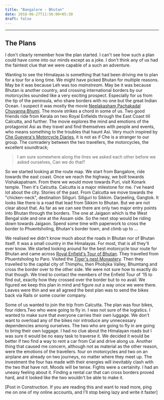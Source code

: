 ```yaml
---
title: "Bangalore - Bhutan"
date: 2018-06-27T11:56:00+05:30
draft: false
---
```


---
##  The Plans

I don't clearly remember how the plan started. I can't see how such a plan could have come into our minds except as a joke. I don't think any of us had the faintest clue that we were capable of a such an adventure.

Wanting to see the Himalayas is something that had been driving me to plan for a tour for a long time. We might have picked Bhutan for multiple reasons. May be it was because Leh was too *mainstream*. May be it was because Bhutan is another country, and crossing international borders by our motorcycles sounded like a very exciting prospect. Especially for us from the tip of the peninsula, who share borders with no one but the great Indian Ocean. I suspect it was mostly the movie [Neelakasham Pachakadal Chuvanna Bhumi](https://en.wikipedia.org/wiki/Neelakasham_Pachakadal_Chuvanna_Bhoomi). The movie strikes a chord in some of us. Two good friends ride from Kerala on two Royal Enfields through the East Coast till Calcutta, and further. The movie explores the mind and emotions of the protagonist Asi as they travel and find themselves with people and events, who means something to the troubles that haunt Asi. Very much inspired by [Che Guevera's Motorcycle Diaries](https://en.wikipedia.org/wiki/The_Motorcycle_Diaries_(book)), it is not as if Che is a stranger to our group. The comradery between the two travellers, the motorcycles, the excellent soundtrack;

>I am sure somewhere along the lines we asked each other before we asked ourselves, Can we do that?

So we started looking at the route map. We start from Bangalore, ride towards the east coast. Once we reach the highway, we bolt towards Vishakapatnam. From there we would move towards Puri, visit Konark temple. Then it's Calcutta. Calcutta is a major milestone for me. I've heard lot about the city. Stories of the past. From Calcutta we move towards the "chicken-neck", destination Siliguri. Siliguri to Sikkim. Darjeeling, Gangtok. It looks like there is a road that lead from Sikkim to Bhutan. But we are not clear about that. As far as we can see there are only two major entry points into Bhutan through the borders. The one at Jaigaon which is the West Bengal side and one at the Assam side. So the next stop would be riding down towards Jaigaon. Spend some time with paperwork to cross the border to Phuentsholing, Bhutan's border town, and climb up to ...

We realised we didn't know much about the roads in Bhutan nor of Bhutan itself. It was a small country in the Himalayas. For most, that is all they'll ever know. We started looking around for the best motorcycle tour route for Bhutan and came across [Royal Enfield's Tour of Bhutan](https://royalenfield.com/tob/). They travelled from Phuentsholing to Paro. Visited the [Tiger's nest Monastery](https://en.wikipedia.org/wiki/Paro_Taktsang). Then they travelled to the capital city of Thimphu, then Phobjika Valley, Bhumtang and cross the border over to the other side. We were not sure how to exactly do that though. We tried to contact the members of the Enfield Tour of '15 to find out, exactly how they crossed over the border but to no avail. We figured we keep this plan in mind and figure out a way once we were there. Leaves were thin and we all agreed the best plan was to send the bikes back via Rails or some courier company. 

Some of us wanted to join the trip from Calcutta. The plan was four bikes, four riders.Two who were going to fly in. I was not sure of the logistics. I wanted to make sure that everyone carries their own luggage. We don't want to overload any of the bikes nor introduce any unnecessary dependencies among ourselves. The two who are going to fly in are going to bring their own luggage. I had no clue about the Himalayan roads but I was sure it would be no easy task to traverse it. We decided it would be better if two find a way to rent a car from Cal and drive along us. Another thing that caused me concern, although not as material as the other reason, were the emotions of the travellers. four on motorcycles and two on an airplane are already on two journeys, no matter where they meet up. The investment the four has made with their energies will inevitably clash with the two that have not. Moods will be tense. Fights were a certainity. I had an uneasy feeling about it. Finding a rental car that can cross borders proved hard, and it looked like the two wouldn't be able to make it.


[Post in Construction. If you are reading this and want to read more, ping me on one of my online accounts, and I'll stop being lazy and write it faster]